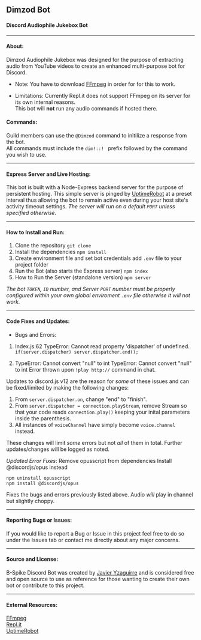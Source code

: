 ## Dimzod Bot
#### Discord Audiophile Jukebox Bot 
___
#### **About:**
Dimzod Audiophile Jukebox was designed for the purpose of extracting audio from YouTube videos to create an enhanced multi-purpose bot for Discord. 

* Note: You have to download [FFmpeg](https://ffmpeg.zeranoe.com/builds/) in order for for this to work. 

* Limitations: Currently Repl.it does not support FFmpeg on its server for its own internal reasons. <br> This bot will **not** run any audio commands if hosted there. 

#### **Commands:**
Guild members can use the `@Dimzod` command to initilize a response from the bot.<br>
All commands must include the `dim!::! ` prefix followed by the command you wish to use.
___
#### **Express Server and Live Hosting:**
This bot is built with a Node-Express backend server for the purpose of persistent hosting. This simple server is pinged by [UptimeRobot](https://uptimerobot.com) at a preset interval thus allowing the bot to remain active even during your host site's activity timeout settings. 
*The server will run on a default `PORT` unless specified otherwise.*
___
#### **How to Install and Run:**
1. Clone the repository
`git clone` 
2. Install the dependencies
`npm install` 
3. Create environment file and set bot credentials
 add `.env` file to your project folder
4. Run the Bot (also starts the Express server)
`npm index`
5. How to Run the Server (standalone version)
`npm server`

*The bot `TOKEN`, `ID` number, and Server `PORT` number must be properly configured within your own global enviroment `.env` file otherwise it will not work.*
___
#### **Code Fixes and Updates:**
- Bugs and Errors: 
1. Index.js:62 TypeError: Cannot read property 'dispatcher' of undefined. 
`if(server.dispatcher) server.dispatcher.end();`

2. TypeError: Cannot convert "null" to int
TypeError: Cannot convert "null" to int
Error thrown upon `!play http://` command in chat. 

Updates to discord.js v12 are the reason for *some* of these issues and can be fixed/limited by making the following changes:

1. From `server.dispatcher.on`, change "end" to "finish".
2. From `server.dispatcher = connection.playStream`, remove Stream so that your code reads `connection.play()` keeping your inital parameters inside the parenthesis. 
3. All instances of `voiceChannel` have simply become `voice.channel` instead. 

These changes will limit *some* errors but not *all* of them in total. Further updates/changes will be logged as noted. 

*Updated Error Fixes*:
Remove opusscript from dependencies
Install @discordjs/opus instead
```
npm uninstall opusscript
npm install @discordjs/opus
```
Fixes the bugs and errors previously listed above. 
Audio *will* play in channel but slightly choppy. 
___
#### **Reporting Bugs or Issues:**
If you would like to report a Bug or Issue in this project feel free to do so under the Issues tab or contact me directly about any major concerns.
___
#### **Source and License:**
B-Spike Discord Bot was created by [Javier Yzaguirre](https://github.com/inglorious-ratbastard) and is considered free and open source to use as reference for those wanting to create their own bot or contribute to this project. 
___
#### **External Resources:**
[FFmpeg](https://ffmpeg.zeranoe.com/builds/)<br>
[Repl.it](https://repl.it/)<br>
[UptimeRobot](https://uptimerobot.com/)